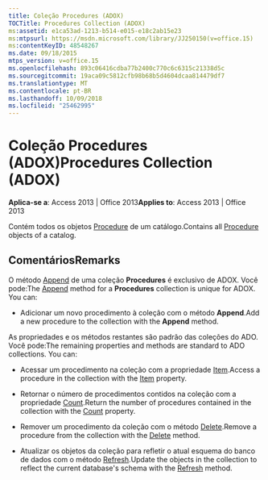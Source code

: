 ```yaml
---
title: Coleção Procedures (ADOX)
TOCTitle: Procedures Collection (ADOX)
ms:assetid: e1ca53ad-1213-b514-e015-e18c2ab15e23
ms:mtpsurl: https://msdn.microsoft.com/library/JJ250150(v=office.15)
ms:contentKeyID: 48548267
ms.date: 09/18/2015
mtps_version: v=office.15
ms.openlocfilehash: 893c06416cdba77b2400c770c6c6315c21338d5c
ms.sourcegitcommit: 19aca09c5812cfb98b68b5d4604dcaa814479df7
ms.translationtype: MT
ms.contentlocale: pt-BR
ms.lasthandoff: 10/09/2018
ms.locfileid: "25462995"
---
```

# <a name="procedures-collection-adox"></a><span data-ttu-id="1dce4-102">Coleção Procedures (ADOX)</span><span class="sxs-lookup"><span data-stu-id="1dce4-102">Procedures Collection (ADOX)</span></span>


<span data-ttu-id="1dce4-103">**Aplica-se a**: Access 2013 | Office 2013</span><span class="sxs-lookup"><span data-stu-id="1dce4-103">**Applies to**: Access 2013 | Office 2013</span></span>

<span data-ttu-id="1dce4-104">Contém todos os objetos [Procedure](procedure-object-adox.md) de um catálogo.</span><span class="sxs-lookup"><span data-stu-id="1dce4-104">Contains all [Procedure](procedure-object-adox.md) objects of a catalog.</span></span>

## <a name="remarks"></a><span data-ttu-id="1dce4-105">Comentários</span><span class="sxs-lookup"><span data-stu-id="1dce4-105">Remarks</span></span>

<span data-ttu-id="1dce4-p101">O método [Append](append-method-adox-procedures.md) de uma coleção **Procedures** é exclusivo de ADOX. Você pode:</span><span class="sxs-lookup"><span data-stu-id="1dce4-p101">The [Append](append-method-adox-procedures.md) method for a **Procedures** collection is unique for ADOX. You can:</span></span>

  - <span data-ttu-id="1dce4-108">Adicionar um novo procedimento à coleção com o método **Append**.</span><span class="sxs-lookup"><span data-stu-id="1dce4-108">Add a new procedure to the collection with the **Append** method.</span></span>

<span data-ttu-id="1dce4-p102">As propriedades e os métodos restantes são padrão das coleções do ADO. Você pode:</span><span class="sxs-lookup"><span data-stu-id="1dce4-p102">The remaining properties and methods are standard to ADO collections. You can:</span></span>

  - <span data-ttu-id="1dce4-111">Acessar um procedimento na coleção com a propriedade [Item](item-property-ado.md).</span><span class="sxs-lookup"><span data-stu-id="1dce4-111">Access a procedure in the collection with the [Item](item-property-ado.md) property.</span></span>

  - <span data-ttu-id="1dce4-112">Retornar o número de procedimentos contidos na coleção com a propriedade [Count](count-property-ado.md).</span><span class="sxs-lookup"><span data-stu-id="1dce4-112">Return the number of procedures contained in the collection with the [Count](count-property-ado.md) property.</span></span>

  - <span data-ttu-id="1dce4-113">Remover um procedimento da coleção com o método [Delete](delete-method-adox-collections.md).</span><span class="sxs-lookup"><span data-stu-id="1dce4-113">Remove a procedure from the collection with the [Delete](delete-method-adox-collections.md) method.</span></span>

  - <span data-ttu-id="1dce4-114">Atualizar os objetos da coleção para refletir o atual esquema do banco de dados com o método [Refresh](refresh-method-ado.md).</span><span class="sxs-lookup"><span data-stu-id="1dce4-114">Update the objects in the collection to reflect the current database's schema with the [Refresh](refresh-method-ado.md) method.</span></span>

